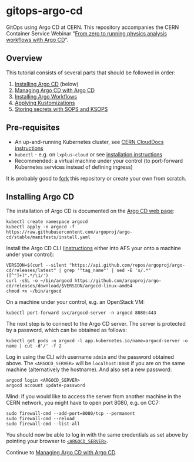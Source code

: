 # gitops-argo-cd

GitOps using Argo CD at CERN. This repository accompanies the CERN Container Service Webinar "[From zero to running physics analysis workflows with Argo CD](https://indico.cern.ch/event/950886/)".

## Overview

This tutorial consists of several parts that should be followed in order:

1. [Installing Argo CD](#installing-argo-cd) (below)
2. [Managing Argo CD with Argo CD](01_argo-cd.md)
3. [Installing Argo Workflows](02_argo-workflows.md)
4. [Applying Kustomizations](03_kustomization.md)
5. [Storing secrets with SOPS and KSOPS](04_secrets.md)

## Pre-requisites

- An up-and-running Kubernetes cluster, see [CERN CloudDocs instructions](https://clouddocs.web.cern.ch/containers/quickstart.html)
- `kubectl` - e.g. on `lxplus-cloud` or see [installation instructions](https://kubernetes.io/docs/tasks/tools/install-kubectl/)
- Recommended: a virtual machine under your control (to port-forward Kubernetes services instead of defining ingress)

It is probably good to [fork](https://gitlab.cern.ch/clange/gitops-argo-cd/-/forks/new) this repository or create your own from scratch.

## Installing Argo CD

The installation of Argo CD is documented on the [Argo CD web page](https://argoproj.github.io/argo-cd/getting_started/):

```shell
kubectl create namespace argocd
kubectl apply -n argocd -f https://raw.githubusercontent.com/argoproj/argo-cd/stable/manifests/install.yaml
```

Install the Argo CD CLI ([instructions](https://argoproj.github.io/argo-cd/cli_installation/) either into AFS your onto a machine under your control):

```shell
VERSION=$(curl --silent "https://api.github.com/repos/argoproj/argo-cd/releases/latest" | grep '"tag_name"' | sed -E 's/.*"([^"]+)".*/\1/')
curl -sSL -o ~/bin/argocd https://github.com/argoproj/argo-cd/releases/download/$VERSION/argocd-linux-amd64
chmod +x ~/bin/argocd
```

On a machine under your control, e.g. an OpenStack VM:

```shell
kubectl port-forward svc/argocd-server -n argocd 8080:443
```

The next step is to connect to the Argo CD server. The server is protected by a password, which can be obtained as follows:

```shell
kubectl get pods -n argocd -l app.kubernetes.io/name=argocd-server -o name | cut -d'/' -f 2
```

Log in using the CLI with username `admin` and the password obtained above. The `<ARGOCD_SERVER>` will be `localhost:8080` if you are on the same machine (alternatively the hostname). And also set a new password:

```shell
argocd login <ARGOCD_SERVER>
argocd account update-password
```

Mind: if you would like to access the server from another machine in the CERN network, you might have to open port 8080, e.g. on CC7:

```shell
sudo firewall-cmd --add-port=8080/tcp --permanent
sudo firewall-cmd --reload
sudo firewall-cmd --list-all
```

You should now be able to log in with the same credentials as set above by pointing your browser to [`<ARGOCD_SERVER>`](https://localhost:8080).

Continue to [Managing Argo CD with Argo CD](01_argo-cd.md).
